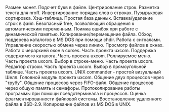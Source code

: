 Размен монет.
Подсчет букв в файле.
Центрирование строк.
Разметка текста для nroff.
Инвертирование порядка слов в строках.
Пузырьковая сортировка.
Хэш-таблица.
Простая база данных.
Вставка/удаление строк в файл.
Безопасный free, позволяющий обращения к автоматическим переменным.
Поимка ошибок при работе с динамической памятью.
Копирование/перемещение файла.
Обход поддерева каталогов в MS DOS при помощи chdir.
Работа с сигналами.
Управление скоростью обмена через линию.
Просмотр файлов в окнах.
Работа с иерархией окон в curses. Часть проекта uxcom.
Поддержка содержимого каталога. Часть проекта uxcom.
Роллируемое меню. Часть проекта uxcom.
Выбор в строке-меню. Часть проекта uxcom.
Редактор строки. Часть проекта uxcom.
Выбор в прямоугольной таблице. Часть проекта uxcom.
UNIX commander - простой визуальный Шелл. Головной модуль проекта uxcom.
Общение двух процессов через "трубу".
Общение процессов через FIFO-файл.
Общение процессов через общую память и семафоры.
Протоколирование работы программы при помощи псевдотерминала и процессов.
Оценка фрагментированности файловой системы.
Восстановление удаленного файла в BSD-2.9.
Копирование файлов из MS DOS в UNIX.